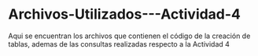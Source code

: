 # Archivos-Utilizados---Actividad-4
Aqui se encuentran los archivos que contienen el código de la creación de tablas, ademas de las consultas realizadas respecto a la Actividad 4
